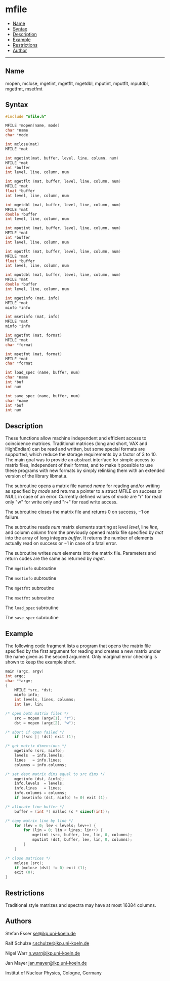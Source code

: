 # mfile

- [Name](#name)
- [Syntax](#syntax)
- [Description](#description)
- [Example](#example)
- [Restrictions](#restrictions)
- [Author](#authors)

* * * * *

## Name
mopen, mclose, mgetint, mgetflt, mgetdbl, mputint, mputflt, mputdbl,
mgetfmt, msetfmt

## Syntax

``` c
#include "mfile.h"

MFILE *mopen(name, mode)
char *name
char *mode

int mclose(mat)
MFILE *mat

int mgetint(mat, buffer, level, line, column, num)
MFILE *mat
int *buffer
int level, line, column, num

int mgetflt (mat, buffer, level, line, column, num)
MFILE *mat
float *buffer
int level, line, column, num

int mgetdbl (mat, buffer, level, line, column, num)
MFILE *mat
double *buffer
int level, line, column, num

int mputint (mat, buffer, level, line, column, num)
MFILE *mat
int *buffer
int level, line, column, num

int mputflt (mat, buffer, level, line, column, num)
MFILE *mat
float *buffer
int level, line, column, num

int mputdbl (mat, buffer, level, line, column, num)
MFILE *mat
double *buffer
int level, line, column, num

int mgetinfo (mat, info)
MFILE *mat
minfo *info

int msetinfo (mat, info)
MFILE *mat
minfo *info

int mgetfmt (mat, format)
MFILE *mat
char *format

int msetfmt (mat, format)
MFILE *mat
char *format

int load_spec (name, buffer, num)
char *name
int *buf
int num

int save_spec (name, buffer, num)
char *name
int *buf
int num
```

## Description

These functions allow machine independent and efficient access to
coincidence matrices. Traditional matrices (long and short, VAX and
HighEndian) can be read and written, but some special formats are
supported, which reduce the storage requirements by a factor of 3 to 10.
The main goal was to provide an abstract interface for simple access to
matrix files, independent of their format, and to make it possible to
use these programs with new formats by simply relinking them with an
extended version of the library libmat.a.

The subroutine opens a matrix file named *name* for reading and/or
writing as specified by *mode* and returns a pointer to a struct MFILE
on success or NULL in case of an error. Currently defined values of
*mode* are "r" for read only "w" for write only and "r+" for read write
access.

The subroutine closes the matrix file and returns 0 on success, −1 on
failure.

The subroutine reads *num* matrix elements starting at level *level*,
line *line*, and column *column* from the previously opened matrix file
specified by *mat* into the array of long integers *buffer*. It returns
the number of elements actually read on success or −1 in case of a fatal
error.

The subroutine writes *num* elements into the matrix file. Parameters
and return codes are the same as returned by *mget*.

The `mgetinfo` subroutine

The `msetinfo` subroutine

The `mgetfmt` subroutine

The `msetfmt` subroutine

The `load_spec` subroutine

The `save_spec` subroutine

## Example


The following code fragment lists a program that opens the matrix file
specified by the first argument for reading and creates a new matrix
under the name given as the second argument. Only marginal error
checking is shown to keep the example short.

``` c
main (argc, argv)
int argc;
char **argv;
{
    MFILE *src, *dst;
    minfo info;
    int levels, lines, columns;
    int lev, lin;

/* open both matrix files */
    src = mopen (argv[1], "r");
    dst = mopen (argc[2], "w");

/* abort if open failed */
    if (!src || !dst) exit (1);

/* get matrix dimensions */
    mgetinfo (src, &info);
    levels  = info.levels;
    lines   = info.lines;
    columns = info.columns;

/* set dest matrix dims equal to src dims */
    mgetinfo (dst, &info);
    info.levels  = levels;
    info.lines   = lines;
    info.columns = columns;
    if (msetinfo (dst, &info) != 0) exit (1);

/* allocate line buffer */
    buffer = (int *) malloc (c * sizeof(int));

/* copy matrix line by line */
    for (lev = 0; lev < levels; lev++) {
        for (lin = 0; lin < lines; lin++) {
            mgetint (src, buffer, lev, lin, 0, columns);
            mputint (dst, buffer, lev, lin, 0, columns);
        }
    }

/* close matrices */
    mclose (src);
    if (mclose (dst) != 0) exit (1);
    exit (0);
}
```

## Restrictions

Traditional style matrizes and spectra may have at most 16384 columns.

## Authors

Stefan Esser <se@ikp.uni-koeln.de>

Ralf Schulze <r.schulze@ikp.uni-koeln.de>

Nigel Warr <n.warr@ikp.uni-koeln.de>

Jan Mayer <jan.mayer@ikp.uni-koeln.de>

Institut of Nuclear Physics, Cologne, Germany
